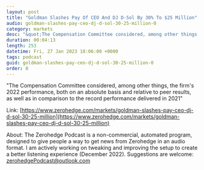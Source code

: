 ```yaml
---
layout: post
title: "Goldman Slashes Pay Of CEO And DJ D-Sol By 30% To $25 Million"
audio: goldman-slashes-pay-ceo-dj-d-sol-30-25-million-0
category: markets
desc: "&quot;The Compensation Committee considered, among other things, the firm's 2022 performance, both on an absolute basis and relative to peer results, as well as in comparison to the record performance delivered in 2021&quot;"
duration: 00:04:13
length: 253
datetime: Fri, 27 Jan 2023 18:06:00 +0000
tags: podcast
guid: goldman-slashes-pay-ceo-dj-d-sol-30-25-million-0
order: 0
---
```

&quot;The Compensation Committee considered, among other things, the firm's 2022 performance, both on an absolute basis and relative to peer results, as well as in comparison to the record performance delivered in 2021&quot;

Link: [https://www.zerohedge.com/markets/goldman-slashes-pay-ceo-dj-d-sol-30-25-million](https://www.zerohedge.com/markets/goldman-slashes-pay-ceo-dj-d-sol-30-25-million)

About: The Zerohedge Podcast is a non-commercial, automated program, designed to give people a way to get news from Zerohedge in an audio format.  I am actively working on tweaking and improving the setup to create a better listening experience (December 2022).  Suggestions are welcome: [zerohedgePodcast@outlook.com](mailto:zerohedgePodcast@outlook.com)
